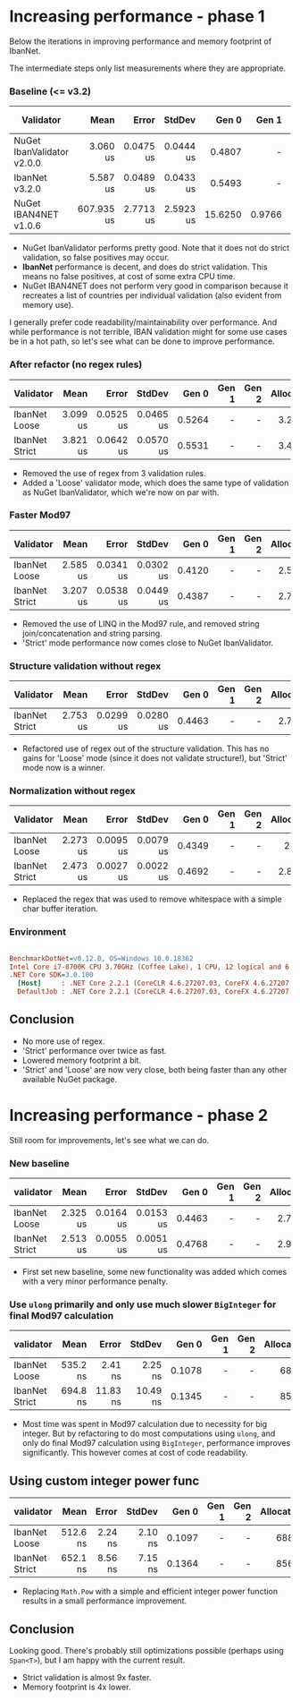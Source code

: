 # Increasing performance - phase 1

Below the iterations in improving performance and memory footprint of IbanNet.

The intermediate steps only list measurements where they are appropriate.

### Baseline (<= v3.2)

|           Validator |       Mean |     Error |    StdDev |   Gen 0 |  Gen 1 | Gen 2 | Allocated |
|-------------------- |-----------:|----------:|----------:|--------:|-------:|------:|----------:|
| NuGet IbanValidator v2.0.0|   3.060 us | 0.0475 us | 0.0444 us |  0.4807 |      - |     - |   2.97 KB |
|             IbanNet v3.2.0 |   5.587 us | 0.0489 us | 0.0433 us |  0.5493 |      - |     - |   3.41 KB |
|      NuGet IBAN4NET v1.0.6 | 607.935 us | 2.7713 us | 2.5923 us | 15.6250 | 0.9766 |     - |  97.97 KB |

- NuGet IbanValidator performs pretty good. Note that it does not do strict validation, so false positives may occur.
- **IbanNet** performance is decent, and does do strict validation. This means no false positives, at cost of some extra CPU time.
- NuGet IBAN4NET does not perform very good in comparison because it recreates a list of countries per individual validation (also evident from memory use).

I generally prefer code readability/maintainability over performance. And while performance is not terrible, IBAN validation might for some use cases be in a hot path, so let's see what can be done to improve performance.

### After refactor (no regex rules)

|           Validator |       Mean |      Error |     StdDev |   Gen 0 |  Gen 1 | Gen 2 | Allocated |
|-------------------- |-----------:|-----------:|-----------:|--------:|-------:|------:|----------:|
|        IbanNet Loose |   3.099 us |  0.0525 us |  0.0465 us |  0.5264 |      - |     - |   3.25 KB |
|      IbanNet Strict |   3.821 us |  0.0642 us |  0.0570 us |  0.5531 |      - |     - |   3.41 KB |

- Removed the use of regex from 3 validation rules.
- Added a 'Loose' validator mode, which does the same type of validation as NuGet IbanValidator, which we're now on par with.

### Faster Mod97

|           Validator |       Mean |     Error |    StdDev |   Gen 0 |  Gen 1 | Gen 2 | Allocated |
|-------------------- |-----------:|----------:|----------:|--------:|-------:|------:|----------:|
|        IbanNet Loose |   2.585 us | 0.0341 us | 0.0302 us |  0.4120 |      - |     - |   2.55 KB |
|      IbanNet Strict |   3.207 us | 0.0538 us | 0.0449 us |  0.4387 |      - |     - |   2.71 KB |

- Removed the use of LINQ in the Mod97 rule, and removed string join/concatenation and string parsing.
- 'Strict' mode performance now comes close to NuGet IbanValidator.

### Structure validation without regex

|           Validator |     Mean |     Error |    StdDev |  Gen 0 | Gen 1 | Gen 2 | Allocated |
|--------------- |---------:|----------:|----------:|-------:|------:|------:|----------:|
| IbanNet Strict | 2.753 us | 0.0299 us | 0.0280 us | 0.4463 |     - |     - |   2.74 KB |

- Refactored use of regex out of the structure validation. This has no gains for 'Loose' mode (since it does not validate structure!), but 'Strict' mode now is a winner.

### Normalization without regex

|           Validator |     Mean |     Error |    StdDev |  Gen 0 | Gen 1 | Gen 2 | Allocated |
|--------------- |---------:|----------:|----------:|-------:|------:|------:|----------:|
|   IbanNet Loose | 2.273 us | 0.0095 us | 0.0079 us | 0.4349 |     - |     - |    2.7 KB |
| IbanNet Strict | 2.473 us | 0.0027 us | 0.0022 us | 0.4692 |     - |     - |   2.89 KB |

- Replaced the regex that was used to remove whitespace with a simple char buffer iteration.

### Environment

``` ini

BenchmarkDotNet=v0.12.0, OS=Windows 10.0.18362
Intel Core i7-8700K CPU 3.70GHz (Coffee Lake), 1 CPU, 12 logical and 6 physical cores
.NET Core SDK=3.0.100
  [Host]     : .NET Core 2.2.1 (CoreCLR 4.6.27207.03, CoreFX 4.6.27207.03), X64 RyuJIT
  DefaultJob : .NET Core 2.2.1 (CoreCLR 4.6.27207.03, CoreFX 4.6.27207.03), X64 RyuJIT

```

## Conclusion

- No more use of regex.
- 'Strict' performance over twice as fast.
- Lowered memory footprint a bit.
- 'Strict' and 'Loose' are now very close, both being faster than any other available NuGet package.

# Increasing performance - phase 2

Still room for improvements, let's see what we can do.

### New baseline

|      validator |     Mean |     Error |    StdDev |  Gen 0 | Gen 1 | Gen 2 | Allocated |
|--------------- |---------:|----------:|----------:|-------:|------:|------:|----------:|
|   IbanNet Loose | 2.325 us | 0.0164 us | 0.0153 us | 0.4463 |     - |     - |   2.75 KB |
| IbanNet Strict | 2.513 us | 0.0055 us | 0.0051 us | 0.4768 |     - |     - |   2.95 KB |

- First set new baseline, some new functionality was added which comes with a very minor performance penalty.

### Use `ulong` primarily and only use much slower `BigInteger` for final Mod97 calculation

|      validator |     Mean |    Error |   StdDev |  Gen 0 | Gen 1 | Gen 2 | Allocated |
|--------------- |---------:|---------:|---------:|-------:|------:|------:|----------:|
|   IbanNet Loose | 535.2 ns |  2.41 ns |  2.25 ns | 0.1078 |     - |     - |     688 B |
| IbanNet Strict | 694.8 ns | 11.83 ns | 10.49 ns | 0.1345 |     - |     - |     856 B |

- Most time was spent in Mod97 calculation due to necessity for big integer. But by refactoring to do most computations using `ulong`, and only do final Mod97 calculation using `BigInteger`, performance improves significantly. This however comes at cost of code readability.

## Using custom integer power func

|   validator |     Mean |   Error |  StdDev |  Gen 0 | Gen 1 | Gen 2 | Allocated |
|--------------- |---------:|--------:|--------:|-------:|------:|------:|----------:|
|   IbanNet Loose | 512.6 ns | 2.24 ns | 2.10 ns | 0.1097 |     - |     - |     688 B |
| IbanNet Strict | 652.1 ns | 8.56 ns | 7.15 ns | 0.1364 |     - |     - |     856 B |

- Replacing `Math.Pow` with a simple and efficient integer power function results in a small performance improvement.

## Conclusion

Looking good. There's probably still optimizations possible (perhaps using `Span<T>`), but I am happy with the current result.

- Strict validation is almost 9x faster.
- Memory footprint is 4x lower.
